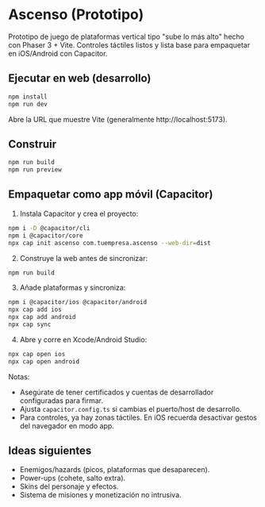 # Ascenso (Prototipo)

Prototipo de juego de plataformas vertical tipo "sube lo más alto" hecho con Phaser 3 + Vite. Controles táctiles listos y lista base para empaquetar en iOS/Android con Capacitor.

## Ejecutar en web (desarrollo)

```bash
npm install
npm run dev
```

Abre la URL que muestre Vite (generalmente http://localhost:5173).

## Construir

```bash
npm run build
npm run preview
```

## Empaquetar como app móvil (Capacitor)

1. Instala Capacitor y crea el proyecto:

```bash
npm i -D @capacitor/cli
npm i @capacitor/core
npx cap init ascenso com.tuempresa.ascenso --web-dir=dist
```

2. Construye la web antes de sincronizar:

```bash
npm run build
```

3. Añade plataformas y sincroniza:

```bash
npm i @capacitor/ios @capacitor/android
npx cap add ios
npx cap add android
npx cap sync
```

4. Abre y corre en Xcode/Android Studio:

```bash
npx cap open ios
npx cap open android
```

Notas:
- Asegúrate de tener certificados y cuentas de desarrollador configuradas para firmar.
- Ajusta `capacitor.config.ts` si cambias el puerto/host de desarrollo.
- Para controles, ya hay zonas táctiles. En iOS recuerda desactivar gestos del navegador en modo app.

## Ideas siguientes
- Enemigos/hazards (picos, plataformas que desaparecen).
- Power-ups (cohete, salto extra).
- Skins del personaje y efectos.
- Sistema de misiones y monetización no intrusiva.
